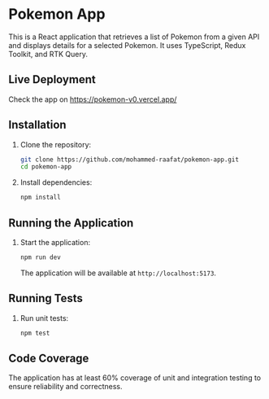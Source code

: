 # Pokemon App

This is a React application that retrieves a list of Pokemon from a given API and displays details for a selected Pokemon. It uses TypeScript, Redux Toolkit, and RTK Query.

## Live Deployment

Check the app on https://pokemon-v0.vercel.app/

## Installation

1. Clone the repository:
   ```sh
   git clone https://github.com/mohammed-raafat/pokemon-app.git
   cd pokemon-app
   ```

2. Install dependencies:
   ```sh
   npm install
   ```

## Running the Application

1. Start the application:
   ```sh
   npm run dev
   ```

   The application will be available at `http://localhost:5173`.

## Running Tests

1. Run unit tests:
   ```sh
   npm test
   ```

## Code Coverage

The application has at least 60% coverage of unit and integration testing to ensure reliability and correctness.
